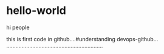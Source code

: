 # hello-world

hi people

this is first code in github....#understanding devops-github...
...............................................................
